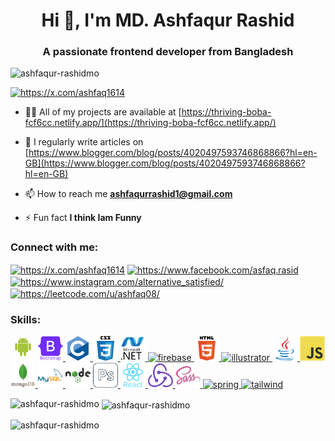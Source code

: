 <h1 align="center">Hi 👋, I'm MD. Ashfaqur Rashid</h1>
<h3 align="center">A passionate frontend developer from Bangladesh</h3>
<img  src="https://media.giphy.com/media/K5kfQExKk731K/giphy.gif" width="300px" align="right" alt="">
<p align="left"> <img src="https://komarev.com/ghpvc/?username=ashfaqur-rashidmo&label=Profile%20views&color=0e75b6&style=flat" alt="ashfaqur-rashidmo" /> </p>



<p align="left"> <a href="https://twitter.com/https://x.com/ashfaq1614" target="blank"><img src="https://img.shields.io/twitter/follow/https://x.com/ashfaq1614?logo=twitter&style=for-the-badge" alt="https://x.com/ashfaq1614" /></a> </p>

- 👨‍💻 All of my projects are available at [https://thriving-boba-fcf6cc.netlify.app/](https://thriving-boba-fcf6cc.netlify.app/)

- 📝 I regularly write articles on [https://www.blogger.com/blog/posts/4020497593746868866?hl=en-GB](https://www.blogger.com/blog/posts/4020497593746868866?hl=en-GB)

- 📫 How to reach me **ashfaqurrashid1@gmail.com**

- ⚡ Fun fact **I think Iam Funny**

<h3 align="left">Connect with me:</h3>
<p align="left">
<a href="https://twitter.com/https://x.com/ashfaq1614" target="blank"><img align="center" src="https://raw.githubusercontent.com/rahuldkjain/github-profile-readme-generator/master/src/images/icons/Social/twitter.svg" alt="https://x.com/ashfaq1614" height="30" width="40" /></a>
<a href="https://fb.com/https://www.facebook.com/asfaq.rasid" target="blank"><img align="center" src="https://raw.githubusercontent.com/rahuldkjain/github-profile-readme-generator/master/src/images/icons/Social/facebook.svg" alt="https://www.facebook.com/asfaq.rasid" height="30" width="40" /></a>
<a href="https://instagram.com/https://www.instagram.com/alternative_satisfied/" target="blank"><img align="center" src="https://raw.githubusercontent.com/rahuldkjain/github-profile-readme-generator/master/src/images/icons/Social/instagram.svg" alt="https://www.instagram.com/alternative_satisfied/" height="30" width="40" /></a>
<a href="https://www.leetcode.com/https://leetcode.com/u/ashfaq08/" target="blank"><img align="center" src="https://raw.githubusercontent.com/rahuldkjain/github-profile-readme-generator/master/src/images/icons/Social/leet-code.svg" alt="https://leetcode.com/u/ashfaq08/" height="30" width="40" /></a>
</p>

<h3 align="left">Skills:</h3>
<p align="left"> <img src="https://raw.githubusercontent.com/devicons/devicon/master/icons/android/android-original-wordmark.svg" alt="android" width="40" height="40"/> </a> <a href="https://getbootstrap.com" target="_blank" rel="noreferrer"> <img src="https://raw.githubusercontent.com/devicons/devicon/master/icons/bootstrap/bootstrap-plain-wordmark.svg" alt="bootstrap" width="40" height="40"/> </a> <a href="https://www.cprogramming.com/" target="_blank" rel="noreferrer"> <img src="https://raw.githubusercontent.com/devicons/devicon/master/icons/c/c-original.svg" alt="c" width="40" height="40"/> </a> <a href="https://www.w3schools.com/css/" target="_blank" rel="noreferrer"> <img src="https://raw.githubusercontent.com/devicons/devicon/master/icons/css3/css3-original-wordmark.svg" alt="css3" width="40" height="40"/> </a> <a href="https://dotnet.microsoft.com/" target="_blank" rel="noreferrer"> <img src="https://raw.githubusercontent.com/devicons/devicon/master/icons/dot-net/dot-net-original-wordmark.svg" alt="dotnet" width="40" height="40"/> </a> <a href="https://expressjs.com" target="_blank" rel="noreferrer"> </a> <a href="https://firebase.google.com/" target="_blank" rel="noreferrer"> <img src="https://www.vectorlogo.zone/logos/firebase/firebase-icon.svg" alt="firebase" width="40" height="40"/> </a> <a href="https://flutter.dev" target="_blank" rel="noreferrer"> </a> <a href="https://www.w3.org/html/" target="_blank" rel="noreferrer"> <img src="https://raw.githubusercontent.com/devicons/devicon/master/icons/html5/html5-original-wordmark.svg" alt="html5" width="40" height="40"/> </a> <a href="https://www.adobe.com/in/products/illustrator.html" target="_blank" rel="noreferrer"> <img src="https://www.vectorlogo.zone/logos/adobe_illustrator/adobe_illustrator-icon.svg" alt="illustrator" width="40" height="40"/> </a> <a href="https://www.java.com" target="_blank" rel="noreferrer"> <img src="https://raw.githubusercontent.com/devicons/devicon/master/icons/java/java-original.svg" alt="java" width="40" height="40"/> </a> <a href="https://developer.mozilla.org/en-US/docs/Web/JavaScript" target="_blank" rel="noreferrer"> <img src="https://raw.githubusercontent.com/devicons/devicon/master/icons/javascript/javascript-original.svg" alt="javascript" width="40" height="40"/> </a> <a href="https://www.mongodb.com/" target="_blank" rel="noreferrer"> <img src="https://raw.githubusercontent.com/devicons/devicon/master/icons/mongodb/mongodb-original-wordmark.svg" alt="mongodb" width="40" height="40"/> </a> <a href="https://www.mysql.com/" target="_blank" rel="noreferrer"> <img src="https://raw.githubusercontent.com/devicons/devicon/master/icons/mysql/mysql-original-wordmark.svg" alt="mysql" width="40" height="40"/> </a> <a href="https://nodejs.org" target="_blank" rel="noreferrer"> <img src="https://raw.githubusercontent.com/devicons/devicon/master/icons/nodejs/nodejs-original-wordmark.svg" alt="nodejs" width="40" height="40"/> </a> <a href="https://www.photoshop.com/en" target="_blank" rel="noreferrer"> <img src="https://raw.githubusercontent.com/devicons/devicon/master/icons/photoshop/photoshop-line.svg" alt="photoshop" width="40" height="40"/> </a> <a href="https://reactjs.org/" target="_blank" rel="noreferrer"> <img src="https://raw.githubusercontent.com/devicons/devicon/master/icons/react/react-original-wordmark.svg" alt="react" width="40" height="40"/> </a> <a href="https://redux.js.org" target="_blank" rel="noreferrer"> <img src="https://raw.githubusercontent.com/devicons/devicon/master/icons/redux/redux-original.svg" alt="redux" width="40" height="40"/> </a> <a href="https://sass-lang.com" target="_blank" rel="noreferrer"> <img src="https://raw.githubusercontent.com/devicons/devicon/master/icons/sass/sass-original.svg" alt="sass" width="40" height="40"/> </a> <a href="https://spring.io/" target="_blank" rel="noreferrer"> <img src="https://www.vectorlogo.zone/logos/springio/springio-icon.svg" alt="spring" width="40" height="40"/> </a> <a href="https://tailwindcss.com/" target="_blank" rel="noreferrer"> <img src="https://www.vectorlogo.zone/logos/tailwindcss/tailwindcss-icon.svg" alt="tailwind" width="40" height="40"/> </a> </p>

<p><img align="left" src="https://github-readme-stats.vercel.app/api/top-langs?username=ashfaqur-rashidmo&show_icons=true&locale=en&layout=compact" alt="ashfaqur-rashidmo" /></p>

<p>&nbsp;<img align="center" src="https://github-readme-stats.vercel.app/api?username=ashfaqur-rashidmo&show_icons=true&locale=en" alt="ashfaqur-rashidmo" /></p>

<p><img align="center" src="https://github-readme-streak-stats.herokuapp.com/?user=ashfaqur-rashidmo&" alt="ashfaqur-rashidmo" /></p>

<!---
ashfaqur-rashidmo/ashfaqur-rashidmo is a ✨ special ✨ repository because its `README.md` (this file) appears on your GitHub profile.
You can click the Preview link to take a look at your changes.
--->
